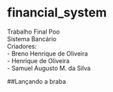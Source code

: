 # financial_system
Trabalho Final Poo<br>
Sistema Bancário<br>
Criadores:  
    - Breno Henrique de Oliveira<br>
    - Henrique de Oliveira<br>
    - Samuel Augusto M. da Silva<br>
    
##Lançando a braba
